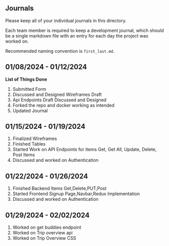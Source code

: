 ## Journals

Please keep all of your individual journals in this directory.

Each team member is required to keep a development journal, which should be a single markdown file with an entry for each day the project was worked on.

Recommended naming convention is `first_last.md`.



## 01/08/2024 - 01/12/2024
  **List of Things Done**
  1. Submitted Form
  2. Discussed and Designed Wireframes Draft
  3. Api Endpoints Draft Discussed and Designed
  4. Forked the repo and docker working as intended
  5. Updated Journal
  
## 01/15/2024 - 01/19/2024
  1. Finalized Wireframes
  2. Finished Tables
  3. Started Work on API Endpoints for items Get, Get All, Update, Delete, Post Items
  4. Discussed and worked on Authentication

## 01/22/2024 - 01/26/2024
  1. Finished Backend Items Get,Delete,PUT,Post
  2. Started Frontend Signup Page,Navbar,Redux Implementation
  3. Discussed and worked on Authentication
  
## 01/29/2024 - 02/02/2024
  1. Worked on get buddies endpoint
  2. Worked on Trip overview api
  3. Worked on Trip Overview CSS
